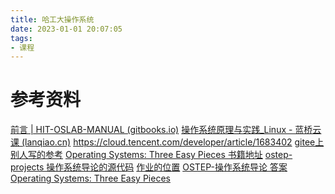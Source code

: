 ```yaml
---
title: 哈工大操作系统
date: 2023-01-01 20:07:05
tags:
- 课程
---
```




# 参考资料

[前言 | HIT-OSLAB-MANUAL (gitbooks.io)](https://hoverwinter.gitbooks.io/hit-oslab-manual/content/prewords.html)
[操作系统原理与实践_Linux - 蓝桥云课 (lanqiao.cn)](https://www.lanqiao.cn/courses/115)
https://cloud.tencent.com/developer/article/1683402
[gitee上别人写的参考](https://gitee.com/iTiki/ostep-chinese#https://gitee.com/link?target=https%3A%2F%2Fgithub.com%2Fremzi-arpacidusseau%2Fostep-projects)
[Operating Systems: Three Easy Pieces 书籍地址](https://pages.cs.wisc.edu/~remzi/OSTEP/ )
[ostep-projects
 操作系统导论的源代码](https://github.com/remzi-arpacidusseau/ostep-projects)
 [作业的位置](https://pages.cs.wisc.edu/~remzi/OSTEP/Homework/homework.html)
[ OSTEP-操作系统导论 答案 Operating Systems: Three Easy Pieces](https://gitcode.net/mirrors/jzplp/OSTEP-Answers?utm_source=csdn_github_accelerator)